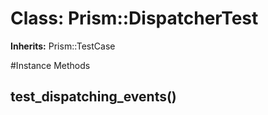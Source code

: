 # Class: Prism::DispatcherTest
**Inherits:** Prism::TestCase
    




#Instance Methods
## test_dispatching_events() [](#method-i-test_dispatching_events)

